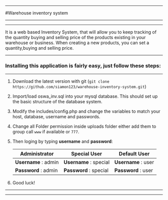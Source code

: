 ****
#Warehouse inventory system
****
- - - -

It is a web based Inventory System, that will allow you to keep tracking of the quantity buying and selling price of the products existing in your warehouse or business. When creating a new products, you can set a quantity,buying and selling price.

****

### Installing this application is fairly easy, just follow these steps:
****


1. Download the latest version with git (`git clone https://github.com/siamon123/warehouse-inventory-system.git`)

2. Import/load oswa_inv.sql into your mysql database. This should set up the basic structure of the database system.

3. Modify the includes/config.php and change the variables to match your host, database, username and passwords.

4. Change all Folder permission inside uploads folder either add them to group call `www` if available or `777`.

5. Then loging by typing **username** and **password**:


   Administrator        | Special User           | Default User
   ---------------------| -----------------------| -------------------
   **Username** : admin | **Username** : special | **Username** : user
   **Password** : admin | **Password** : special | **Password** : user

6. Good luck!  

- - - -
- - - -

